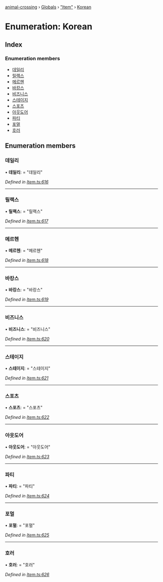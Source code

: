 [animal-crossing](../README.md) › [Globals](../globals.md) › ["Item"](../modules/_item_.md) › [Korean](_item_.korean.md)

# Enumeration: Korean

## Index

### Enumeration members

* [데일리](_item_.korean.md#데일리)
* [릴랙스](_item_.korean.md#릴랙스)
* [메르헨](_item_.korean.md#메르헨)
* [바캉스](_item_.korean.md#바캉스)
* [비즈니스](_item_.korean.md#비즈니스)
* [스테이지](_item_.korean.md#스테이지)
* [스포츠](_item_.korean.md#스포츠)
* [아웃도어](_item_.korean.md#아웃도어)
* [파티](_item_.korean.md#파티)
* [포멀](_item_.korean.md#포멀)
* [호러](_item_.korean.md#호러)

## Enumeration members

###  데일리

• **데일리**: = "데일리"

*Defined in [Item.ts:616](https://github.com/Norviah/animal-crossing/blob/3d769dc/module/types/Item.ts#L616)*

___

###  릴랙스

• **릴랙스**: = "릴랙스"

*Defined in [Item.ts:617](https://github.com/Norviah/animal-crossing/blob/3d769dc/module/types/Item.ts#L617)*

___

###  메르헨

• **메르헨**: = "메르헨"

*Defined in [Item.ts:618](https://github.com/Norviah/animal-crossing/blob/3d769dc/module/types/Item.ts#L618)*

___

###  바캉스

• **바캉스**: = "바캉스"

*Defined in [Item.ts:619](https://github.com/Norviah/animal-crossing/blob/3d769dc/module/types/Item.ts#L619)*

___

###  비즈니스

• **비즈니스**: = "비즈니스"

*Defined in [Item.ts:620](https://github.com/Norviah/animal-crossing/blob/3d769dc/module/types/Item.ts#L620)*

___

###  스테이지

• **스테이지**: = "스테이지"

*Defined in [Item.ts:621](https://github.com/Norviah/animal-crossing/blob/3d769dc/module/types/Item.ts#L621)*

___

###  스포츠

• **스포츠**: = "스포츠"

*Defined in [Item.ts:622](https://github.com/Norviah/animal-crossing/blob/3d769dc/module/types/Item.ts#L622)*

___

###  아웃도어

• **아웃도어**: = "아웃도어"

*Defined in [Item.ts:623](https://github.com/Norviah/animal-crossing/blob/3d769dc/module/types/Item.ts#L623)*

___

###  파티

• **파티**: = "파티"

*Defined in [Item.ts:624](https://github.com/Norviah/animal-crossing/blob/3d769dc/module/types/Item.ts#L624)*

___

###  포멀

• **포멀**: = "포멀"

*Defined in [Item.ts:625](https://github.com/Norviah/animal-crossing/blob/3d769dc/module/types/Item.ts#L625)*

___

###  호러

• **호러**: = "호러"

*Defined in [Item.ts:626](https://github.com/Norviah/animal-crossing/blob/3d769dc/module/types/Item.ts#L626)*
